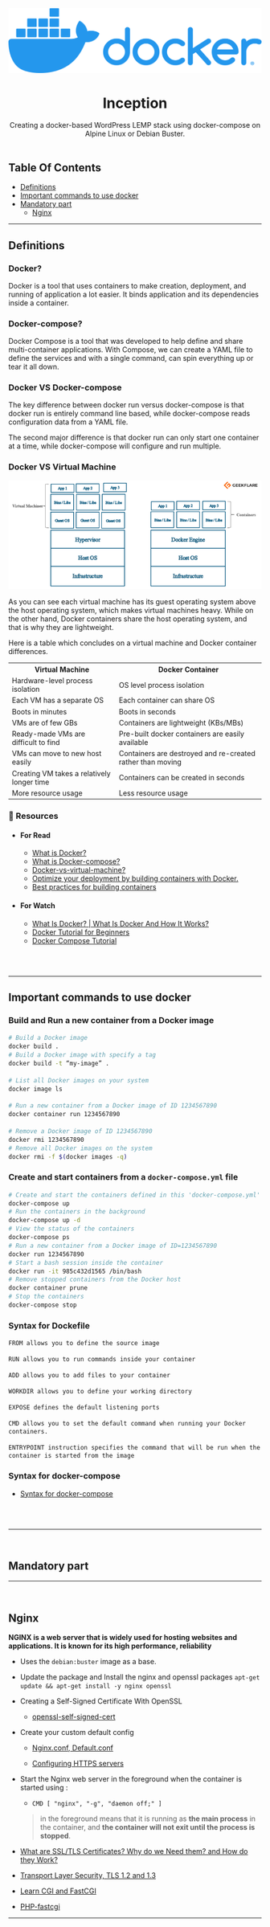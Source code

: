 <a href="https://github.com/youssefachehboune/inception">
    <img src="images/docker.png" alt="Logo">
</a>
<br/>
<p align="center">
  <h1 align="center">Inception</h1>

  <p align="center">
    Creating a docker-based WordPress LEMP stack using docker-compose on Alpine Linux or Debian Buster.
    <br/>
    <br/>
  </p>
</p>

## Table Of Contents

* [Definitions](#definitions)
* [Important commands to use docker](#important-commands-to-use-docker)
* [Mandatory part](#mandatory-part)
  * [Nginx](#nginx)

---
## Definitions

### Docker?
 <p>Docker is a tool that uses containers to make creation, deployment, and running of application a lot easier. It binds application and its dependencies inside a container.</p>

### Docker-compose?
<p>Docker Compose is a tool that was developed to help define and share multi-container applications. With Compose, we can create a YAML file to define the services and with a single command, can spin everything up or tear it all down.</p>

### Docker VS Docker-compose

<p>The key difference between docker run versus docker-compose is that docker run is entirely command line based, while docker-compose reads configuration data from a YAML file. </p>

<p>The second major difference is that docker run can only start one container at a time, while docker-compose will configure and run multiple.</p>

### Docker VS Virtual Machine

![My animated logo](images/docker_vs_vm.png)

<p>As you can see each virtual machine has its guest operating system above the host operating system, which makes virtual machines heavy. While on the other hand, Docker containers share the host operating system, and that is why they are lightweight. </p>

<p>Here is a table which concludes on a virtual machine and Docker container differences.</p>

<table>
    <tr>
      <th>Virtual Machine</th>
      <th>Docker Container</th>
    </tr>
    <tr>
      <td>Hardware-level process isolation</td>
      <td>OS level process isolation</td>
    </tr>
    <tr>
      <td>Each VM has a separate OS</td>
      <td>Each container can share OS</td>
    </tr>
    <tr>
      <td>Boots in minutes</td>
      <td>Boots in seconds</td>
    </tr>
    <tr>
      <td>VMs are of few GBs</td>
      <td>Containers are lightweight (KBs/MBs)</td>
    </tr>
    <tr>
      <td>Ready-made VMs are difficult to find</td>
      <td>Pre-built docker containers are easily available</td>
    </tr>
    <tr>
      <td>VMs can move to new host easily</td>
      <td>Containers are destroyed and re-created rather than moving</td>
    </tr>
    <tr>
      <td>Creating VM takes a relatively longer time</td>
      <td>Containers can be created in seconds</td>
    </tr>
    <tr>
      <td>More resource usage</td>
      <td>Less resource usage</td>
    </tr>
</table>

### 🔎 Resources
 - <h4>For Read</h4>
  
   - <a href="https://aws.amazon.com/docker/">What is Docker?</a>
   - <a href="https://docs.docker.com/compose/" >What is Docker-compose?</a>
   - <a href="https://geekflare.com/docker-vs-virtual-machine/" >Docker-vs-virtual-machine?</a>
   - <a href="https://openclassrooms.com/en/courses/2035766-optimisez-votre-deploiement-en-creant-des-conteneurs-avec-docker" >Optimize your deployment by building containers with Docker.</a>
   - <a href="https://cloud.google.com/architecture/best-practices-for-building-containers" >Best practices for building containers</a>

- <h4>For Watch</h4>

  - <a href="https://www.youtube.com/watch?v=rOTqprHv1YE" >What Is Docker? | What Is Docker And How It Works?</a>
  - <a href="https://www.youtube.com/watch?v=pTFZFxd4hOI" >Docker Tutorial for Beginners</a>
  - <a href="https://www.youtube.com/watch?v=HG6yIjZapSA" >Docker Compose Tutorial</a>

</br>
</br>

---
## Important commands to use docker

### Build and Run a new container from a Docker image
```bash
# Build a Docker image
docker build .
# Build a Docker image with specify a tag
docker build -t “my-image” .

# List all Docker images on your system
docker image ls

# Run a new container from a Docker image of ID 1234567890
docker container run 1234567890

# Remove a Docker image of ID 1234567890
docker rmi 1234567890
# Remove all Docker images on the system
docker rmi -f $(docker images -q)
```

### Create and start containers from a **`docker-compose.yml`** file

```bash
# Create and start the containers defined in this 'docker-compose.yml' file
docker-compose up
# Run the containers in the background
docker-compose up -d
# View the status of the containers
docker-compose ps
# Run a new container from a Docker image of ID=1234567890
docker run 1234567890
# Start a bash session inside the container
docker run -it 985c432d1565 /bin/bash
# Remove stopped containers from the Docker host
docker container prune
# Stop the containers
docker-compose stop
```

### Syntax for Dockefile

```docker
FROM allows you to define the source image

RUN allows you to run commands inside your container

ADD allows you to add files to your container

WORKDIR allows you to define your working directory

EXPOSE defines the default listening ports

CMD allows you to set the default command when running your Docker containers.

ENTRYPOINT instruction specifies the command that will be run when the container is started from the image
```

### Syntax for docker-compose

 - <a href="https://meetup.toast.com/posts/277" target="_blank">Syntax for docker-compose</a>

</br>
</br>

---

</br>

## **Mandatory part**

---

</br>

## **Nginx**

**NGINX is a web server that is widely used for hosting websites and applications. It is known for its high performance, reliability**

- Uses the `debian:buster` image as a base.
- Update the package and Install the nginx and openssl packages ```apt-get update && apt-get install -y nginx openssl```
- Creating a Self-Signed Certificate With OpenSSL

    - [openssl-self-signed-cert](https://www.baeldung.com/openssl-self-signed-cert)

- Create your custom default config
    
    - [Nginx.conf, Default.conf](https://phsun102.tistory.com/45)
    
    - [Configuring HTTPS servers](http://nginx.org/en/docs/http/configuring_https_servers.html)
    
- Start the Nginx web server in the foreground when the container is started using :
    - `CMD [ "nginx", "-g", "daemon off;" ]`
    
    > in the foreground means that it is running as **the main process** in the container, and **the container will not exit until the process is stopped**.

- [What are SSL/TLS Certificates? Why do we Need them? and How do they Work?](https://www.youtube.com/watch?v=r1nJT63BFQ0)

- [Transport Layer Security, TLS 1.2 and 1.3](https://www.youtube.com/watch?v=AlE5X1NlHgg)
- [Learn CGI and FastCGI](https://server-talk.tistory.com/308)

- [PHP-fastcgi](https://www.nginx.com/resources/wiki/start/topics/examples/phpfcgi/)
---

